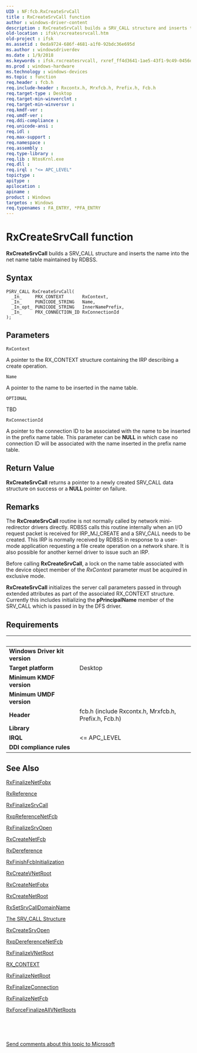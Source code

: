 ```yaml
---
UID : NF:fcb.RxCreateSrvCall
title : RxCreateSrvCall function
author : windows-driver-content
description : RxCreateSrvCall builds a SRV_CALL structure and inserts the name into the net name table maintained by RDBSS.
old-location : ifsk\rxcreatesrvcall.htm
old-project : ifsk
ms.assetid : 0eda9724-686f-4681-a1f0-92bdc36e695d
ms.author : windowsdriverdev
ms.date : 1/9/2018
ms.keywords : ifsk.rxcreatesrvcall, rxref_ff4d3641-1ae5-43f1-9c49-0456d11f69b2.xml, fcb/RxCreateSrvCall, RxCreateSrvCall, RxCreateSrvCall function [Installable File System Drivers]
ms.prod : windows-hardware
ms.technology : windows-devices
ms.topic : function
req.header : fcb.h
req.include-header : Rxcontx.h, Mrxfcb.h, Prefix.h, Fcb.h
req.target-type : Desktop
req.target-min-winverclnt : 
req.target-min-winversvr : 
req.kmdf-ver : 
req.umdf-ver : 
req.ddi-compliance : 
req.unicode-ansi : 
req.idl : 
req.max-support : 
req.namespace : 
req.assembly : 
req.type-library : 
req.lib : NtosKrnl.exe
req.dll : 
req.irql : "<= APC_LEVEL"
topictype : 
apitype : 
apilocation : 
apiname : 
product : Windows
targetos : Windows
req.typenames : FA_ENTRY, *PFA_ENTRY
---
```



# RxCreateSrvCall function
<b>RxCreateSrvCall</b> builds a SRV_CALL structure and inserts the name into the net name table maintained by RDBSS.

## Syntax

````
PSRV_CALL RxCreateSrvCall(
  _In_     PRX_CONTEXT       RxContext,
  _In_     PUNICODE_STRING   Name,
  _In_opt_ PUNICODE_STRING   InnerNamePrefix,
  _In_     PRX_CONNECTION_ID RxConnectionId
);
````

## Parameters

`RxContext`

A pointer to the RX_CONTEXT structure containing the IRP describing a create operation.

`Name`

A pointer to the name to be inserted in the name table.

`OPTIONAL`

TBD

`RxConnectionId`

A pointer to the connection ID to be associated with the name to be inserted in the prefix name table. This parameter can be <b>NULL</b> in which case no connection ID will be associated with the name inserted in the prefix name table.


## Return Value

<b>RxCreateSrvCall</b> returns a pointer to a newly created SRV_CALL data structure on success or a <b>NULL</b> pointer on failure.

## Remarks

The <b>RxCreateSrvCall</b> routine is not normally called by network mini-redirector drivers directly. RDBSS calls this routine internally when an I/O request packet is received for IRP_MJ_CREATE and a SRV_CALL needs to be created. This IRP is normally received by RDBSS in response to a user-mode application requesting a file create operation on a network share. It is also possible for another kernel driver to issue such an IRP. 

Before calling <b>RxCreateSrvCall</b>, a lock on the name table associated with the device object member of the <i>RxContext</i> parameter must be acquired in exclusive mode. 

<b>RxCreateSrvCall</b> initializes the server call parameters passed in through extended attributes as part of the associated RX_CONTEXT structure. Currently this includes initializing the <b>pPrincipalName</b> member of the SRV_CALL which is passed in by the DFS driver.

## Requirements
| &nbsp; | &nbsp; |
| ---- |:---- |
| **Windows Driver kit version** |  |
| **Target platform** | Desktop |
| **Minimum KMDF version** |  |
| **Minimum UMDF version** |  |
| **Header** | fcb.h (include Rxcontx.h, Mrxfcb.h, Prefix.h, Fcb.h) |
| **Library** |  |
| **IRQL** | <= APC_LEVEL |
| **DDI compliance rules** |  |

## See Also

<a href="..\fcb\nf-fcb-rxfinalizenetfobx.md">RxFinalizeNetFobx</a>

<a href="..\rxprocs\nf-rxprocs-rxreference.md">RxReference</a>

<a href="..\fcb\nf-fcb-rxfinalizesrvcall.md">RxFinalizeSrvCall</a>

<a href="..\fcb\nf-fcb-rxpreferencenetfcb.md">RxpReferenceNetFcb</a>

<a href="..\fcb\nf-fcb-rxfinalizesrvopen.md">RxFinalizeSrvOpen</a>

<a href="..\fcb\nf-fcb-rxcreatenetfcb.md">RxCreateNetFcb</a>

<a href="..\rxprocs\nf-rxprocs-rxdereference.md">RxDereference</a>

<a href="..\fcb\nf-fcb-rxfinishfcbinitialization.md">RxFinishFcbInitialization</a>

<a href="..\fcb\nf-fcb-rxcreatevnetroot.md">RxCreateVNetRoot</a>

<a href="..\fcb\nf-fcb-rxcreatenetfobx.md">RxCreateNetFobx</a>

<a href="..\fcb\nf-fcb-rxcreatenetroot.md">RxCreateNetRoot</a>

<a href="..\rxprocs\nf-rxprocs-rxsetsrvcalldomainname.md">RxSetSrvCallDomainName</a>

<a href="https://msdn.microsoft.com/9a3bb194-0289-47f4-a5c8-848d8d82cdd7">The SRV_CALL Structure</a>

<a href="..\fcb\nf-fcb-rxcreatesrvopen.md">RxCreateSrvOpen</a>

<a href="..\fcb\nf-fcb-rxpdereferencenetfcb.md">RxpDereferenceNetFcb</a>

<a href="..\fcb\nf-fcb-rxfinalizevnetroot.md">RxFinalizeVNetRoot</a>

<a href="..\rxcontx\ns-rxcontx-_rx_context.md">RX_CONTEXT</a>

<a href="..\fcb\nf-fcb-rxfinalizenetroot.md">RxFinalizeNetRoot</a>

<a href="..\rxprocs\nf-rxprocs-rxfinalizeconnection.md">RxFinalizeConnection</a>

<a href="..\rxprocs\nf-rxprocs-rxfinalizenetfcb.md">RxFinalizeNetFcb</a>

<a href="..\rxprocs\nf-rxprocs-rxforcefinalizeallvnetroots.md">RxForceFinalizeAllVNetRoots</a>

 

 

<a href="mailto:wsddocfb@microsoft.com?subject=Documentation%20feedback [ifsk\ifsk]:%20RxCreateSrvCall function%20 RELEASE:%20(1/9/2018)&amp;body=%0A%0APRIVACY STATEMENT%0A%0AWe use your feedback to improve the documentation. We don't use your email address for any other purpose, and we'll remove your email address from our system after the issue that you're reporting is fixed. While we're working to fix this issue, we might send you an email message to ask for more info. Later, we might also send you an email message to let you know that we've addressed your feedback.%0A%0AFor more info about Microsoft's privacy policy, see http://privacy.microsoft.com/en-us/default.aspx." title="Send comments about this topic to Microsoft">Send comments about this topic to Microsoft</a>